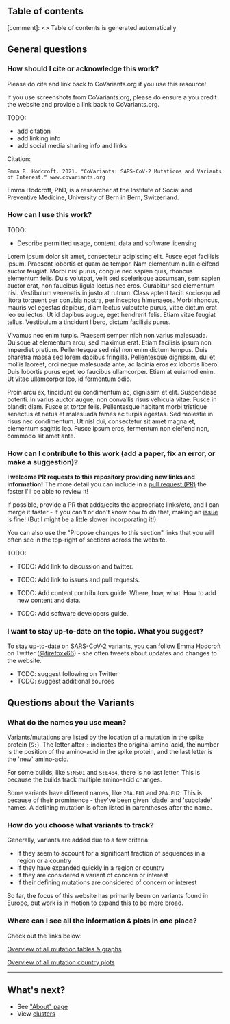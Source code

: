 ## Table of contents

[comment]: <> Table of contents is generated automatically

## General questions

### How should I cite or acknowledge this work?

Please do cite and link back to CoVariants.org if you use this resource! 

If you use screenshots from CoVariants.org, please do ensure a you credit the website and provide a link back to CoVariants.org.

TODO:

- add citation
- add linking info
- add social media sharing info and links

Citation:

```
Emma B. Hodcroft. 2021. "CoVariants: SARS-CoV-2 Mutations and Variants of Interest." www.covariants.org
```

Emma Hodcroft, PhD, is a researcher at the Institute of Social and Preventive Medicine, University of Bern in Bern, Switzerland.

### How can I use this work?

TODO:

- Describe permitted usage, content, data and software licensing

Lorem ipsum dolor sit amet, consectetur adipiscing elit. Fusce eget facilisis ipsum. Praesent lobortis et quam ac tempor. Nam elementum nulla eleifend auctor feugiat. Morbi nisl purus, congue nec sapien quis, rhoncus elementum felis. Duis volutpat, velit sed scelerisque accumsan, sem sapien auctor erat, non faucibus ligula lectus nec eros. Curabitur sed elementum nisl. Vestibulum venenatis in justo at rutrum. Class aptent taciti sociosqu ad litora torquent per conubia nostra, per inceptos himenaeos. Morbi rhoncus, mauris vel egestas dapibus, diam lectus vulputate purus, vitae dictum erat leo eu lectus. Ut id dapibus augue, eget hendrerit felis. Etiam vitae feugiat tellus. Vestibulum a tincidunt libero, dictum facilisis purus.

Vivamus nec enim turpis. Praesent semper nibh non varius malesuada. Quisque at elementum arcu, sed maximus erat. Etiam facilisis ipsum non imperdiet pretium. Pellentesque sed nisl non enim dictum tempus. Duis pharetra massa sed lorem dapibus fringilla. Pellentesque dignissim, dui et mollis laoreet, orci neque malesuada ante, ac lacinia eros ex lobortis libero. Duis lobortis purus eget leo faucibus ullamcorper. Etiam at euismod enim. Ut vitae ullamcorper leo, id fermentum odio.

Proin arcu ex, tincidunt eu condimentum ac, dignissim et elit. Suspendisse potenti. In varius auctor augue, non convallis risus vehicula vitae. Fusce in blandit diam. Fusce at tortor felis. Pellentesque habitant morbi tristique senectus et netus et malesuada fames ac turpis egestas. Sed molestie in risus nec condimentum. Ut nisl dui, consectetur sit amet magna et, elementum sagittis leo. Fusce ipsum eros, fermentum non eleifend non, commodo sit amet ante.

### How can I contribute to this work (add a paper, fix an error, or make a suggestion)?

**I welcome PR requests to this repository providing new links and information!** The more detail you can include in a [pull request (PR)](https://github.com/hodcroftlab/covariants/pulls) the faster I'll be able to review it!

If possible, provide a PR that adds/edits the appropriate links/etc, and I can merge it faster - if you can't or don't know how to do that, making an [issue](https://github.com/hodcroftlab/covariants/issues) is fine! (But I might be a little slower incorporating it!)

You can also use the "Propose changes to this section" links that you will often see in the top-right of sections across the website.

TODO:

- TODO: Add link to discussion and twitter.

- TODO: Add link to issues and pull requests.

- TODO: Add content contributors guide. Where, how, what. How to add new content and data.

- TODO: Add software developers guide.


### I want to stay up-to-date on the topic. What you suggest?

To stay up-to-date on SARS-CoV-2 variants, you can follow Emma Hodcroft on Twitter ([@firefoxx66](https://twitter.com/firefoxx66)) - she often tweets about updates and changes to the website.

- TODO: suggest following on Twitter
- TODO: suggest additional sources

## Questions about the Variants

### What do the names you use mean?

Variants/mutations are listed by the location of a mutation in the spike protein (`S:`). The letter after `:` indicates the original amino-acid, the number is the position of the amino-acid in the spike protein, and the last letter is the 'new' amino-acid.

For some builds, like `S:N501` and `S:E484`, there is no last letter. This is because the builds track multiple amino-acid changes.

Some variants have different names, like `20A.EU1` and `20A.EU2`. This is because of their prominence - they've been given 'clade' and 'subclade' names. A defining mutation is often listed in parentheses after the name.

### How do you choose what variants to track?

Generally, variants are added due to a few criteria:
- If they seem to account for a significant fraction of sequences in a region or a country
- If they have expanded quickly in a region or country
- If they are considered a variant of concern or interest
- If their defining mutations are considered of concern or interest

So far, the focus of this website has primarily been on variants found in Europe, but work is in motion to expand this to be more broad.

### Where can I see all the information & plots in one place?

Check out the links below:

[Overview of all mutation tables & graphs](table_overview.md)

[Overview of all mutation country plots](country_overview.md)

---

## What's next?

- See ["About" page](/about)
- View [clusters](/)
